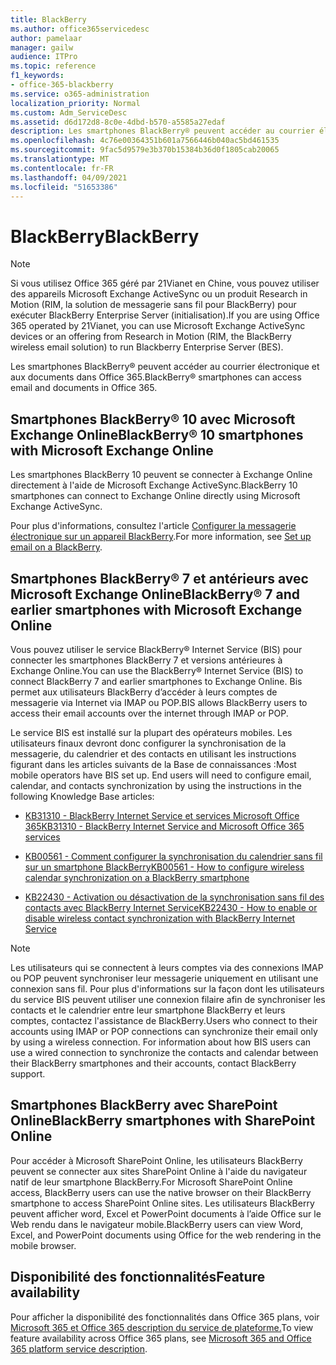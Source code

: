 ```yaml
---
title: BlackBerry
ms.author: office365servicedesc
author: pamelaar
manager: gailw
audience: ITPro
ms.topic: reference
f1_keywords:
- office-365-blackberry
ms.service: o365-administration
localization_priority: Normal
ms.custom: Adm_ServiceDesc
ms.assetid: d6d172d8-8c0e-4dbd-b570-a5585a27edaf
description: Les smartphones BlackBerry® peuvent accéder au courrier électronique et aux documents dans Office 365.
ms.openlocfilehash: 4c76e00364351b601a7566446b040ac5bd461535
ms.sourcegitcommit: 9fac5d9579e3b370b15384b36d0f1805cab20065
ms.translationtype: MT
ms.contentlocale: fr-FR
ms.lasthandoff: 04/09/2021
ms.locfileid: "51653386"
---
```

# <a name="blackberry"></a><span data-ttu-id="02aab-103">BlackBerry</span><span class="sxs-lookup"><span data-stu-id="02aab-103">BlackBerry</span></span>

> [!NOTE]
> <span data-ttu-id="02aab-104">Si vous utilisez Office 365 géré par 21Vianet en Chine, vous pouvez utiliser des appareils Microsoft Exchange ActiveSync ou un produit Research in Motion (RIM, la solution de messagerie sans fil pour BlackBerry) pour exécuter BlackBerry Enterprise Server (initialisation).</span><span class="sxs-lookup"><span data-stu-id="02aab-104">If you are using Office 365 operated by 21Vianet, you can use Microsoft Exchange ActiveSync devices or an offering from Research in Motion (RIM, the BlackBerry wireless email solution) to run Blackberry Enterprise Server (BES).</span></span> 
  
<span data-ttu-id="02aab-105">Les smartphones BlackBerry® peuvent accéder au courrier électronique et aux documents dans Office 365.</span><span class="sxs-lookup"><span data-stu-id="02aab-105">BlackBerry® smartphones can access email and documents in Office 365.</span></span>
  
## <a name="blackberry-10-smartphones-with-microsoft-exchange-online"></a><span data-ttu-id="02aab-106">Smartphones BlackBerry® 10 avec Microsoft Exchange Online</span><span class="sxs-lookup"><span data-stu-id="02aab-106">BlackBerry® 10 smartphones with Microsoft Exchange Online</span></span>

<span data-ttu-id="02aab-107">Les smartphones BlackBerry 10 peuvent se connecter à Exchange Online directement à l'aide de Microsoft Exchange ActiveSync.</span><span class="sxs-lookup"><span data-stu-id="02aab-107">BlackBerry 10 smartphones can connect to Exchange Online directly using Microsoft Exchange ActiveSync.</span></span>
  
<span data-ttu-id="02aab-108">Pour plus d'informations, consultez l'article [Configurer la messagerie électronique sur un appareil BlackBerry](https://go.microsoft.com/fwlink/?linkid=863394).</span><span class="sxs-lookup"><span data-stu-id="02aab-108">For more information, see [Set up email on a BlackBerry](https://go.microsoft.com/fwlink/?linkid=863394).</span></span>
  
## <a name="blackberry-7-and-earlier-smartphones-with-microsoft-exchange-online"></a><span data-ttu-id="02aab-109">Smartphones BlackBerry® 7 et antérieurs avec Microsoft Exchange Online</span><span class="sxs-lookup"><span data-stu-id="02aab-109">BlackBerry® 7 and earlier smartphones with Microsoft Exchange Online</span></span>

<span data-ttu-id="02aab-110">Vous pouvez utiliser le service BlackBerry® Internet Service (BIS) pour connecter les smartphones BlackBerry 7 et versions antérieures à Exchange Online.</span><span class="sxs-lookup"><span data-stu-id="02aab-110">You can use the BlackBerry® Internet Service (BIS) to connect BlackBerry 7 and earlier smartphones to Exchange Online.</span></span> <span data-ttu-id="02aab-111">Bis permet aux utilisateurs BlackBerry d’accéder à leurs comptes de messagerie via Internet via IMAP ou POP.</span><span class="sxs-lookup"><span data-stu-id="02aab-111">BIS allows BlackBerry users to access their email accounts over the internet through IMAP or POP.</span></span>
  
<span data-ttu-id="02aab-p102">Le service BIS est installé sur la plupart des opérateurs mobiles. Les utilisateurs finaux devront donc configurer la synchronisation de la messagerie, du calendrier et des contacts en utilisant les instructions figurant dans les articles suivants de la Base de connaissances :</span><span class="sxs-lookup"><span data-stu-id="02aab-p102">Most mobile operators have BIS set up. End users will need to configure email, calendar, and contacts synchronization by using the instructions in the following Knowledge Base articles:</span></span>
  
- [<span data-ttu-id="02aab-114">KB31310 - BlackBerry Internet Service et services Microsoft Office 365</span><span class="sxs-lookup"><span data-stu-id="02aab-114">KB31310 - BlackBerry Internet Service and Microsoft Office 365 services</span></span>](https://go.microsoft.com/fwlink/?LinkID=826158&amp;clcid=0x409)
    
- [<span data-ttu-id="02aab-115">KB00561 - Comment configurer la synchronisation du calendrier sans fil sur un smartphone BlackBerry</span><span class="sxs-lookup"><span data-stu-id="02aab-115">KB00561 - How to configure wireless calendar synchronization on a BlackBerry smartphone</span></span>](https://go.microsoft.com/fwlink/?LinkID=826160&amp;clcid=0x409)
    
- [<span data-ttu-id="02aab-116">KB22430 - Activation ou désactivation de la synchronisation sans fil des contacts avec BlackBerry Internet Service</span><span class="sxs-lookup"><span data-stu-id="02aab-116">KB22430 - How to enable or disable wireless contact synchronization with BlackBerry Internet Service</span></span>](https://go.microsoft.com/fwlink/?LinkID=826161&amp;clcid=0x409)
    
> [!NOTE]
> <span data-ttu-id="02aab-p103">Les utilisateurs qui se connectent à leurs comptes via des connexions IMAP ou POP peuvent synchroniser leur messagerie uniquement en utilisant une connexion sans fil. Pour plus d'informations sur la façon dont les utilisateurs du service BIS peuvent utiliser une connexion filaire afin de synchroniser les contacts et le calendrier entre leur smartphone BlackBerry et leurs comptes, contactez l'assistance de BlackBerry.</span><span class="sxs-lookup"><span data-stu-id="02aab-p103">Users who connect to their accounts using IMAP or POP connections can synchronize their email only by using a wireless connection. For information about how BIS users can use a wired connection to synchronize the contacts and calendar between their BlackBerry smartphones and their accounts, contact BlackBerry support.</span></span> 
  
## <a name="blackberry-smartphones-with-sharepoint-online"></a><span data-ttu-id="02aab-119">Smartphones BlackBerry avec SharePoint Online</span><span class="sxs-lookup"><span data-stu-id="02aab-119">BlackBerry smartphones with SharePoint Online</span></span>

<span data-ttu-id="02aab-120">Pour accéder à Microsoft SharePoint Online, les utilisateurs BlackBerry peuvent se connecter aux sites SharePoint Online à l'aide du navigateur natif de leur smartphone BlackBerry.</span><span class="sxs-lookup"><span data-stu-id="02aab-120">For Microsoft SharePoint Online access, BlackBerry users can use the native browser on their BlackBerry smartphone to access SharePoint Online sites.</span></span> <span data-ttu-id="02aab-121">Les utilisateurs BlackBerry peuvent afficher word, Excel et PowerPoint documents à l’aide Office sur le Web rendu dans le navigateur mobile.</span><span class="sxs-lookup"><span data-stu-id="02aab-121">BlackBerry users can view Word, Excel, and PowerPoint documents using Office for the web rendering in the mobile browser.</span></span>
  
## <a name="feature-availability"></a><span data-ttu-id="02aab-122">Disponibilité des fonctionnalités</span><span class="sxs-lookup"><span data-stu-id="02aab-122">Feature availability</span></span>

<span data-ttu-id="02aab-123">Pour afficher la disponibilité des fonctionnalités dans Office 365 plans, voir [Microsoft 365 et Office 365 description du service de plateforme.](office-365-platform-service-description.md)</span><span class="sxs-lookup"><span data-stu-id="02aab-123">To view feature availability across Office 365 plans, see [Microsoft 365 and Office 365 platform service description](office-365-platform-service-description.md).</span></span>
  